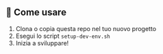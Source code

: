 ## 🚀 Come usare

1. Clona o copia questa repo nel tuo nuovo progetto
2. Esegui lo script `setup-dev-env.sh`
3. Inizia a sviluppare!